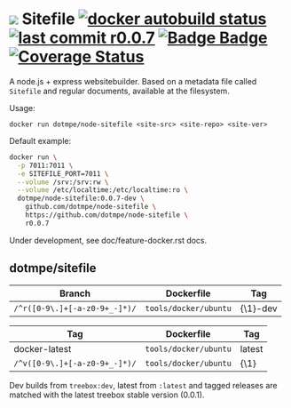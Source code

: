 # ![](assets/logo-file-text-8bc34a.png) Sitefile [![docker autobuild status](https://img.shields.io/docker/build/dotmpe/node-sitefile.svg)](https://hub.docker.com/r/dotmpe/node-sitefile/builds/) [![last commit r0.0.7](https://img.shields.io/github/last-commit/dotmpe/node-sitefile/r0.0.7.svg)](https://github.com/dotmpe/node-sitefile/blob/r0.0.7/index.rst) [![Badge Badge](http://doyouevenbadge.com/github.com/github.com/dotmpe/node-sitefile)](http://doyouevenbadge.com/report/github.com/github.com/dotmpe/node-sitefile) [![Coverage Status](https://coveralls.io/repos/github/dotmpe/node-sitefile/badge.svg?branch=master)](https://coveralls.io/github/dotmpe/node-sitefile?branch=master)


A node.js + express websitebuilder. Based on a metadata file called `Sitefile`
and regular documents, available at the filesystem.

Usage:
```
docker run dotmpe/node-sitefile <site-src> <site-repo> <site-ver>
```

Default example:
```bash
docker run \
  -p 7011:7011 \
  -e SITEFILE_PORT=7011 \
  --volume /srv:/srv:rw \
  --volume /etc/localtime:/etc/localtime:ro \
  dotmpe/node-sitefile:0.0.7-dev \
    github.com/dotmpe/node-sitefile \
    https://github.com/dotmpe/node-sitefile \
    r0.0.7
```

Under development, see doc/feature-docker.rst docs.


## dotmpe/sitefile

Branch                              | Dockerfile              | Tag           
----------------------------------- | ------------------------| ---------------
``/^r([0-9\.]+[-a-z0-9+_-]*)/``     | ``tools/docker/ubuntu`` | {\1}-dev

Tag                                 | Dockerfile              | Tag           
----------------------------------- | ------------------------| ---------------
docker-latest                       | ``tools/docker/ubuntu`` | latest      
``/^v([0-9\.]+[-a-z0-9+_-]*)/``     | ``tools/docker/ubuntu`` | {\1}

Dev builds from ``treebox:dev``, latest from ``:latest`` and tagged releases are
matched with the latest treebox stable version (0.0.1).
